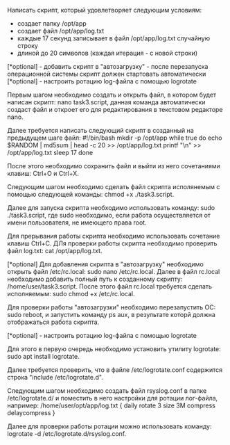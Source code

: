 Написать скрипт, который удовлетворяет следующим условиям:
- создает папку /opt/app
- создает файл /opt/app/log.txt
- каждые 17 секунд записывает в файл /opt/app/log.txt случайную строку 
- длиной до 20 символов (каждая итерация - с новой строки)


[*optional] - добавить скрипт в "автозагрузку" - после перезапуска 
операционной системы скрипт должен стартовать автоматически
[*optional] - настроить ротацию log-файла с помощью logrotate

Первым шагом необходимо создать и открыть файл, в котором будет написан скрипт:
nano task3.script,
данная команда автоматически создаст файл и откроет его для редактирования в текстовом редакторе nano.

Далее требуется написать следующий скрипт в созданный на предыдущем шаге файл:
#!/bin/bash
mkdir -p /opt/app
while true
do
echo $RANDOM | md5sum | head -c 20 >> /opt/app/log.txt
printf "\n" >> /opt/app/log.txt
sleep 17
done

После этого необходимо сохранить файл и выйти из него сочетаниями клавиш:  Ctrl+O и Ctrl+X.

Следующим шагом необходимо сделать файл скрипта исполянемым с помощью следующей команды:
chmod +x ./task3.script.

Далее для запуска скрипта необходимо использовать команду:
sudo ./task3.script,
где sudo необходимо, если работа осуществляется от имени пользователя, не имеющего права root.

Для прерывания работы скрипта необходимо использовать сочетание клавиш Ctrl+C. 
ДЛя проверки работы скрипта необходимо проверить файл log.txt:
cat /opt/app/log.txt.

[*optional] 
Для добавления скрипта в "автозагрузку" необходимо открыть файл /etc/rc.local:
sudo nano /etc/rc.local.
Далее в файл rc.local необходимо добавить полный путь к созданному скрипту: /home/user/task3.script. 
После этого файл rc.local требуется сделать исполняемым:
sudo chmod +x /etc/rc.local.

Для проверки работы "автозагрузки" необходимо перезапустить ОС: 
sudo reboot,
и запустить команду ps aux, в результате которй должна отображаться работа скрипта.

[*optional] - настроить ротацию log-файла с помощью logrotate

Для этого в первую очередь необходимо установить утилиту logrotate:
sudo apt install logrotate.

Далее требуется проверить, что в файле /etc/logrotate.conf содержится строка "include /etc/logrotate.d".

Следующим шагом необходимо создать файл rsyslog.conf в папке /etc/logrotate.d/ и поместить в него настройки для ротации лог-файла, например:
/home/user/opt/app/log.txt {
daily
rotate 3
size 3M
compress
delaycompress
}

Далее для проверки работы ротации можно использовать команду:
logrotate -d /etc/logrotate.d/rsyslog.conf.